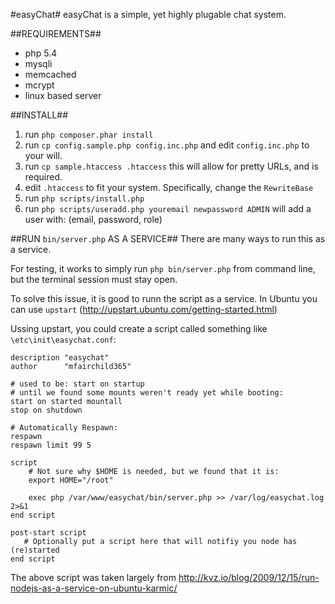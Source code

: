 #easyChat#
easyChat is a simple, yet highly plugable chat system.

##REQUIREMENTS##
- php 5.4
- mysqli
- memcached
- mcrypt
- linux based server

##INSTALL##
1. run `php composer.phar install`
2. run `cp config.sample.php config.inc.php` and edit `config.inc.php` to your will.
3. run `cp sample.htaccess .htaccess` this will allow for pretty URLs, and is required.
4. edit `.htaccess` to fit your system.  Specifically, change the `RewriteBase`
2. run `php scripts/install.php`
3. run `php scripts/useradd.php youremail newpassword ADMIN` will add a user with: (email, password, role)


##RUN `bin/server.php` AS A SERVICE##
There are many ways to run this as a service.

For testing, it works to simply run `php bin/server.php` from command line, but the terminal session must stay open.

To solve this issue, it is good to runn the script as a service.  In Ubuntu you can use `upstart` (http://upstart.ubuntu.com/getting-started.html)

Ussing upstart, you could create a script called something like `\etc\init\easychat.conf`:
```
description "easychat"
author      "mfairchild365"

# used to be: start on startup
# until we found some mounts weren't ready yet while booting:
start on started mountall
stop on shutdown

# Automatically Respawn:
respawn
respawn limit 99 5

script
    # Not sure why $HOME is needed, but we found that it is:
    export HOME="/root"

    exec php /var/www/easychat/bin/server.php >> /var/log/easychat.log 2>&1
end script

post-start script
   # Optionally put a script here that will notifiy you node has (re)started
end script
```
The above script was taken largely from http://kvz.io/blog/2009/12/15/run-nodejs-as-a-service-on-ubuntu-karmic/
